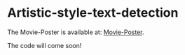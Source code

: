 # Artistic-style-text-detection
The Movie-Poster is available at: [Movie-Poster](https://drive.google.com/file/d/1anlWPsCX-6aYhUDqC33SXRufcpPpjLE2/view?usp=drive_link).

The code will come soon!


